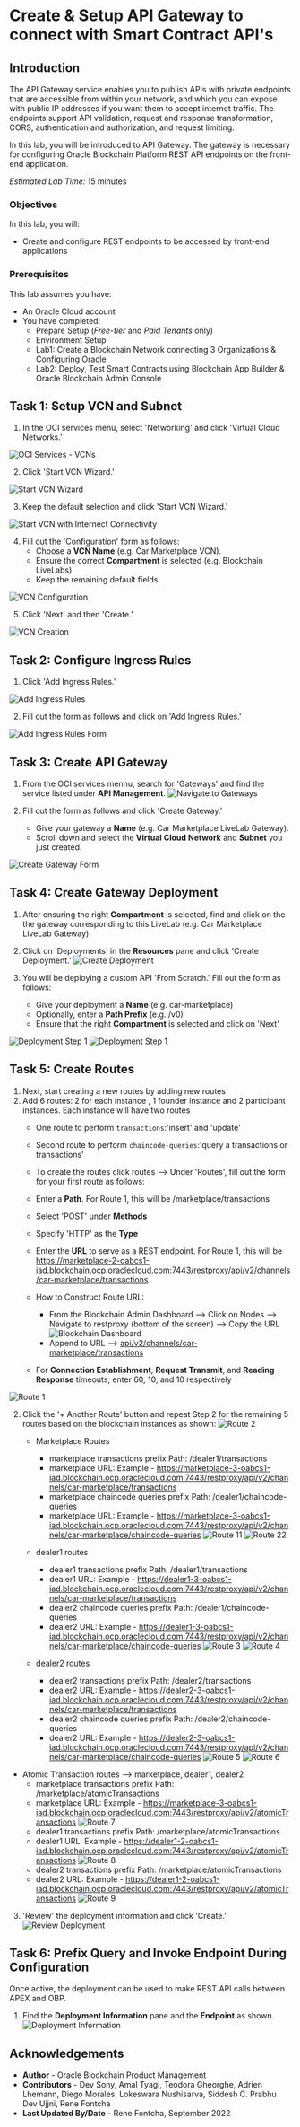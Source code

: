 # Create & Setup API Gateway to connect with Smart Contract API's

## Introduction

The API Gateway service enables you to publish APIs with private endpoints that are accessible from within your network, and which you can expose with public IP addresses if you want them to accept internet traffic. The endpoints support API validation, request and response transformation, CORS, authentication and authorization, and request limiting.

In this lab, you will be introduced to API Gateway. The gateway is necessary for configuring Oracle Blockchain Platform REST API endpoints on the front-end application.

*Estimated Lab Time:* 15 minutes

### Objectives

In this lab, you will:
* Create and configure REST endpoints to be accessed by front-end applications

### Prerequisites
This lab assumes you have:
- An Oracle Cloud account
- You have completed:
    - Prepare Setup (*Free-tier* and *Paid Tenants* only)
    - Environment Setup
    - Lab1: Create a Blockchain Network connecting 3 Organizations & Configuring Oracle
    - Lab2: Deploy, Test Smart Contracts using Blockchain App Builder & Oracle Blockchain Admin Console


## Task 1: Setup VCN and Subnet

1. In the OCI services menu, select 'Networking' and click 'Virtual Cloud Networks.'

  ![OCI Services - VCNs](images/3-gateway-1-0.png)

2. Click 'Start VCN Wizard.'

  ![Start VCN Wizard](images/3-gateway-1-1.png)

3. Keep the default selection and click 'Start VCN Wizard.'

  ![Start VCN with Internect Connectivity](images/3-gateway-1-2.png)

4. Fill out the 'Configuration' form as follows:
    - Choose a **VCN Name** (e.g. Car Marketplace VCN).
    - Ensure the correct **Compartment** is selected (e.g. Blockchain LiveLabs).
    - Keep the remaining default fields.

  ![VCN Configuration](images/3-gateway-1-3.png)

5. Click 'Next' and then 'Create.'

  ![VCN Creation](images/3-gateway-1-4.png)

 ## Task 2: Configure Ingress Rules 


1. Click 'Add Ingress Rules.'

  ![Add Ingress Rules](images/3-gateway-2-6.png)

2. Fill out the form as follows and click on 'Add Ingress Rules.'

  ![Add Ingress Rules Form](images/3-gateway-2-7.png)


## Task 3: Create API Gateway

1. From the OCI services mennu, search for 'Gateways' and find the service listed under **API Management**.
  ![Navigate to Gateways](images/3-gateway-3-1.png)

2. Fill out the form as follows and click 'Create Gateway.'
    - Give your gateway a **Name** (e.g. Car Marketplace LiveLab Gateway).
    - Scroll down and select the **Virtual Cloud Network** and **Subnet** you just created.

  ![Create Gateway Form](images/3-gateway-3-3.png)


## Task 4: Create Gateway Deployment

1. After ensuring the right **Compartment** is selected, find and click on the the gateway corresponding to this LiveLab (e.g. Car Marketplace LiveLab Gateway).

2. Click on 'Deployments' in the **Resources** pane and click 'Create Deployment.'
  ![Create Deployment](images/3-gateway-4-3.png)

3. You will be deploying a custom API 'From Scratch.' Fill out the form as follows:
    - Give your deployment a **Name** (e.g. car-marketplace)
    - Optionally, enter a **Path Prefix** (e.g. /v0)
    - Ensure that the right **Compartment** is selected and click on 'Next'

  ![Deployment Step 1](images/3-gateway-4-4.png)
  ![Deployment Step 1](images/3-gateway-4-4.1.png)
   
## Task 5: Create Routes

1. Next, start creating a new routes by adding new routes
2. Add 6 routes: 2 for each instance , 1 founder instance and 2 participant instances. Each instance will have two routes
    - One route to perform `transactions`:'insert' and 'update'
    - Second route to perform `chaincode-queries`:'query a transactions or transactions'
    - To create the routes click routes --> Under 'Routes', fill out the form for your first route as follows:
    - Enter a **Path**. For Route 1, this will be /marketplace/transactions
    - Select 'POST' under **Methods**
    - Specify 'HTTP' as the **Type**
    - Enter the **URL** to serve as a REST endpoint. For Route 1, this will be https://marketplace-2-oabcs1-iad.blockchain.ocp.oraclecloud.com:7443/restproxy/api/v2/channels/car-marketplace/transactions
    - How to Construct Route URL:
        - From the Blockchain Admin Dashboard --> Click on Nodes --> Navigate to restproxy (bottom of the screen) --> Copy the URL
    ![Blockchain Dashboard](images/3-gateway-4.bc.1.png)
        - Append to URL --> [api/v2/channels/car-marketplace/transactions](https://docs.oracle.com/en/cloud/paas/blockchain-cloud/restoci/op-restproxy-api-v2-channels-channelname-transactions-post.html)

      
    - For **Connection Establishment**, **Request Transmit**, and **Reading Response** timeouts, enter 60, 10, and 10 respectively

  ![Route 1](images/3-gateway-4-5.1.png)

  
2. Click the '+ Another Route' button and repeat Step 2 for the remaining 5 routes based on the blockchain instances as shown:
  ![Route 2](images/3-gateway-4-4.1.png)
  
    - Marketplace Routes
      - marketplace transactions prefix  Path: /dealer1/transactions
      - marketplace URL: Example - https://marketplace-3-oabcs1-iad.blockchain.ocp.oraclecloud.com:7443/restproxy/api/v2/channels/car-marketplace/transactions
      - marketplace chaincode queries prefix  Path: /dealer1/chaincode-queries
      - marketplace URL: Example - https://marketplace-3-oabcs1-iad.blockchain.ocp.oraclecloud.com:7443/restproxy/api/v2/channels/car-marketplace/chaincode-queries
  ![Route 11](images/3-gateway-4-5.1.png)
  ![Route 22](images/3-gateway-4-5.2.png)

    - dealer1 routes
      - dealer1 transactions prefix  Path: /dealer1/transactions
      - dealer1 URL: Example - https://dealer1-3-oabcs1-iad.blockchain.ocp.oraclecloud.com:7443/restproxy/api/v2/channels/car-marketplace/transactions
      - dealer2 chaincode queries prefix  Path: /dealer1/chaincode-queries
      - dealer2 URL: Example - https://dealer1-3-oabcs1-iad.blockchain.ocp.oraclecloud.com:7443/restproxy/api/v2/channels/car-marketplace/chaincode-queries
  ![Route 3](images/3-gateway-4-6.1.png)
  ![Route 4](images/3-gateway-4-6.2.png)

    - dealer2 routes
      - dealer2 transactions prefix  Path: /dealer2/transactions
      - dealer2 URL: Example - https://dealer2-3-oabcs1-iad.blockchain.ocp.oraclecloud.com:7443/restproxy/api/v2/channels/car-marketplace/transactions
      - dealer2 chaincode queries prefix  Path: /dealer2/chaincode-queries
      - dealer2 URL: Example - https://dealer2-3-oabcs1-iad.blockchain.ocp.oraclecloud.com:7443/restproxy/api/v2/channels/car-marketplace/chaincode-queries
  ![Route 5](images/3-gateway-4-7.1.png)
  ![Route 6](images/3-gateway-4-7.2.png)

  - Atomic Transaction routes --> marketplace, dealer1, dealer2
      - marketplace transactions prefix  Path: /marketplace/atomicTransactions
      - marketplace URL: Example - https://marketplace-3-oabcs1-iad.blockchain.ocp.oraclecloud.com:7443/restproxy/api/v2/atomicTransactions
  ![Route 7](images/3-gateway-4-8.1.png)
      - dealer1 transactions prefix  Path: /marketplace/atomicTransactions
      - dealer1 URL: Example - https://dealer1-2-oabcs1-iad.blockchain.ocp.oraclecloud.com:7443/restproxy/api/v2/atomicTransactions
  ![Route 8](images/3-gateway-4-8.2.png)
      - dealer2 transactions prefix  Path: /marketplace/atomicTransactions
      - dealer2 URL: Example - https://dealer1-2-oabcs1-iad.blockchain.ocp.oraclecloud.com:7443/restproxy/api/v2/atomicTransactions
  ![Route 9](images/3-gateway-4-8.3.png)


3. 'Review' the deployment information and click 'Create.'
  ![Review Deployment](images/3-gateway-4-9.png)

## Task 6: Prefix Query and Invoke Endpoint During Configuration

Once active, the deployment can be used to make REST API calls between APEX and OBP.

1. Find the **Deployment Information** pane and the **Endpoint** as shown.
  ![Deployment Information](images/3-gateway-5-1.png)


## Acknowledgements
* **Author** - Oracle Blockchain Product Management
* **Contributors** -  Dev Sony, Amal Tyagi, Teodora Gheorghe, Adrien Lhemann, Diego Morales, Lokeswara Nushisarva, Siddesh C. Prabhu Dev Ujjni, Rene Fontcha
* **Last Updated By/Date** - Rene Fontcha, September 2022

